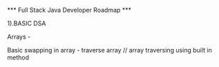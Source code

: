 *** Full Stack Java Developer Roadmap ***

1).BASIC DSA

Arrays - 

Basic swapping in array - traverse array // array traversing using built in method 